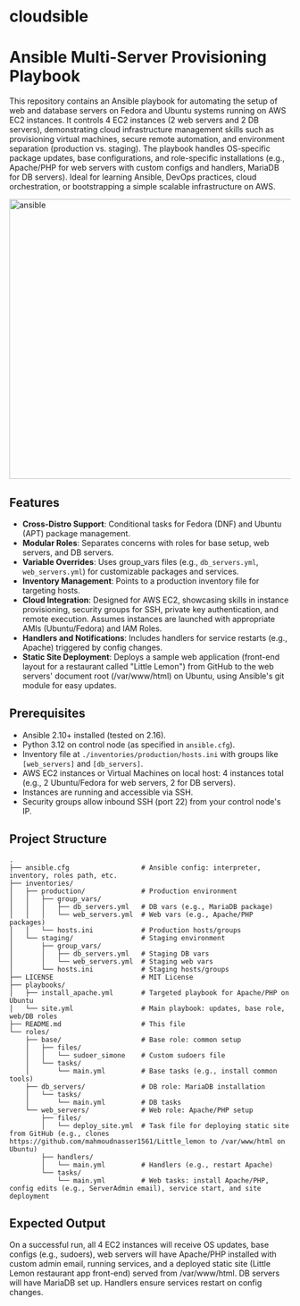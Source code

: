 # cloudsible
# Ansible Multi-Server Provisioning Playbook

This repository contains an Ansible playbook for automating the setup of web and database servers on Fedora and Ubuntu systems running on AWS EC2 instances. It controls 4 EC2 instances (2 web servers and 2 DB servers), demonstrating cloud infrastructure management skills such as provisioning virtual machines, secure remote automation, and environment separation (production vs. staging). The playbook handles OS-specific package updates, base configurations, and role-specific installations (e.g., Apache/PHP for web servers with custom configs and handlers, MariaDB for DB servers). Ideal for learning Ansible, DevOps practices, cloud orchestration, or bootstrapping a simple scalable infrastructure on AWS.

<img width="890" height="501" alt="ansible" src="https://github.com/user-attachments/assets/19c76d7a-f3c2-4947-b594-5c7c18328966" />


## Features
- **Cross-Distro Support**: Conditional tasks for Fedora (DNF) and Ubuntu (APT) package management.
- **Modular Roles**: Separates concerns with roles for base setup, web servers, and DB servers.
- **Variable Overrides**: Uses group_vars files (e.g., `db_servers.yml`, `web_servers.yml`) for customizable packages and services.
- **Inventory Management**: Points to a production inventory file for targeting hosts.
- **Cloud Integration**: Designed for AWS EC2, showcasing skills in instance provisioning, security groups for SSH, private key authentication, and remote execution.   Assumes instances are launched with appropriate AMIs (Ubuntu/Fedora) and IAM Roles.
- **Handlers and Notifications**: Includes handlers for service restarts (e.g., Apache) triggered by config changes.
- **Static Site Deployment**: Deploys a sample  web application (front-end layout for a restaurant called "Little Lemon") from GitHub to the web servers' document root (/var/www/html) on Ubuntu, using Ansible's git module for easy updates.

## Prerequisites
- Ansible 2.10+ installed (tested on 2.16).
- Python 3.12 on control node (as specified in `ansible.cfg`).
- Inventory file at `./inventories/production/hosts.ini` with groups like `[web_servers]` and `[db_servers]`.
- AWS EC2 instances or Virtual Machines on local host: 4 instances total (e.g., 2 Ubuntu/Fedora for web servers, 2 for DB servers).
- Instances are running and accessible via SSH.
- Security groups allow inbound SSH (port 22) from your control node's IP.

## Project Structure
```
.
├── ansible.cfg                  # Ansible config: interpreter, inventory, roles path, etc.
├── inventories/
│   ├── production/              # Production environment
│   │   ├── group_vars/
│   │   │   ├── db_servers.yml   # DB vars (e.g., MariaDB package)
│   │   │   └── web_servers.yml  # Web vars (e.g., Apache/PHP packages)
│   │   └── hosts.ini            # Production hosts/groups
│   └── staging/                 # Staging environment
│       ├── group_vars/
│       │   ├── db_servers.yml   # Staging DB vars
│       │   └── web_servers.yml  # Staging web vars
│       └── hosts.ini            # Staging hosts/groups
├── LICENSE                      # MIT License
├── playbooks/
│   ├── install_apache.yml       # Targeted playbook for Apache/PHP on Ubuntu
│   └── site.yml                 # Main playbook: updates, base role, web/DB roles
├── README.md                    # This file
└── roles/
    ├── base/                    # Base role: common setup
    │   ├── files/
    │   │   └── sudoer_simone    # Custom sudoers file
    │   └── tasks/
    │       └── main.yml         # Base tasks (e.g., install common tools)
    ├── db_servers/              # DB role: MariaDB installation
    │   └── tasks/
    │       └── main.yml         # DB tasks
    └── web_servers/             # Web role: Apache/PHP setup
        ├── files/
        │   └── deploy_site.yml  # Task file for deploying static site from GitHub (e.g., clones https://github.com/mahmoudnasser1561/Little_lemon to /var/www/html on Ubuntu)
        ├── handlers/
        │   └── main.yml         # Handlers (e.g., restart Apache)
        └── tasks/
            └── main.yml         # Web tasks: install Apache/PHP, config edits (e.g., ServerAdmin email), service start, and site deployment
```

## Expected Output
On a successful run, all 4 EC2 instances will receive OS updates, base configs (e.g., sudoers), web servers will have Apache/PHP installed with custom admin email, running services, and a deployed static site (Little Lemon restaurant app front-end) served from /var/www/html. DB servers will have MariaDB set up. Handlers ensure services restart on config changes.
